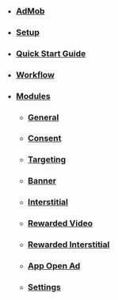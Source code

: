 * ### [AdMob](Home)
* ### [Setup](Setup)
* ### [Quick Start Guide](Quick-Start-Guide)
* ### [Workflow](Workflow)
* ### [Modules]()
  * ### [General](General)
  * ### [Consent](consent)
  * ### [Targeting](targeting)
  * ### [Banner](banner)
  * ### [Interstitial](interstitial)
  * ### [Rewarded Video](reward_video)
  * ### [Rewarded Interstitial](reward_interstitial)
  * ### [App Open Ad](app_open)
  * ### [Settings](settings)
